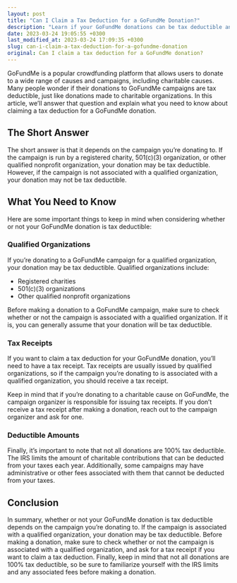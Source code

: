 ```yaml
---
layout: post
title: "Can I Claim a Tax Deduction for a GoFundMe Donation?"
description: "Learn if your GoFundMe donations can be tax deductible and the conditions you need to meet."
date: 2023-03-24 19:05:55 +0300
last_modified_at: 2023-03-24 17:09:35 +0300
slug: can-i-claim-a-tax-deduction-for-a-gofundme-donation
original: Can I claim a tax deduction for a GoFundMe donation?
---
```

GoFundMe is a popular crowdfunding platform that allows users to donate to a wide range of causes and campaigns, including charitable causes. Many people wonder if their donations to GoFundMe campaigns are tax deductible, just like donations made to charitable organizations. In this article, we’ll answer that question and explain what you need to know about claiming a tax deduction for a GoFundMe donation.

## The Short Answer

The short answer is that it depends on the campaign you’re donating to. If the campaign is run by a registered charity, 501(c)(3) organization, or other qualified nonprofit organization, your donation may be tax deductible. However, if the campaign is not associated with a qualified organization, your donation may not be tax deductible.

## What You Need to Know

Here are some important things to keep in mind when considering whether or not your GoFundMe donation is tax deductible:

### Qualified Organizations

If you’re donating to a GoFundMe campaign for a qualified organization, your donation may be tax deductible. Qualified organizations include:

* Registered charities
* 501(c)(3) organizations
* Other qualified nonprofit organizations

Before making a donation to a GoFundMe campaign, make sure to check whether or not the campaign is associated with a qualified organization. If it is, you can generally assume that your donation will be tax deductible.

### Tax Receipts

If you want to claim a tax deduction for your GoFundMe donation, you’ll need to have a tax receipt. Tax receipts are usually issued by qualified organizations, so if the campaign you’re donating to is associated with a qualified organization, you should receive a tax receipt.

Keep in mind that if you’re donating to a charitable cause on GoFundMe, the campaign organizer is responsible for issuing tax receipts. If you don’t receive a tax receipt after making a donation, reach out to the campaign organizer and ask for one.

### Deductible Amounts

Finally, it’s important to note that not all donations are 100% tax deductible. The IRS limits the amount of charitable contributions that can be deducted from your taxes each year. Additionally, some campaigns may have administrative or other fees associated with them that cannot be deducted from your taxes.

## Conclusion

In summary, whether or not your GoFundMe donation is tax deductible depends on the campaign you’re donating to. If the campaign is associated with a qualified organization, your donation may be tax deductible. Before making a donation, make sure to check whether or not the campaign is associated with a qualified organization, and ask for a tax receipt if you want to claim a tax deduction. Finally, keep in mind that not all donations are 100% tax deductible, so be sure to familiarize yourself with the IRS limits and any associated fees before making a donation.